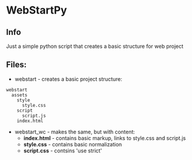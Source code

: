 # WebStartPy
  
## Info
  
Just a simple python script that creates a basic structure for web project
  
## Files:
  
- webstart - creates a basic project structure:
  
```
webstart  
  assets  
    style  
      style.css  
    script  
      script.js  
    index.html  
``` 
  
- webstart_wc - makes the same, but with content:
  * <b>index.html</b> - contains basic markup, links to style.css and script.js
  * <b>style.css</b>  - contains basic normalization 
  * <b>script.css</b> - contsins 'use strict'  
